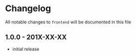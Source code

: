 # Changelog

All notable changes to `frontend` will be documented in this file

## 1.0.0 - 201X-XX-XX

- initial release

